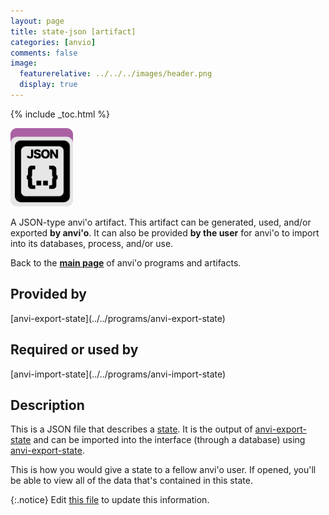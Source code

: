 ```yaml
---
layout: page
title: state-json [artifact]
categories: [anvio]
comments: false
image:
  featurerelative: ../../../images/header.png
  display: true
---
```



{% include _toc.html %}


<img src="../../images/icons/JSON.png" alt="JSON" style="width:100px; border:none" />

A JSON-type anvi'o artifact. This artifact can be generated, used, and/or exported **by anvi'o**. It can also be provided **by the user** for anvi'o to import into its databases, process, and/or use.

Back to the **[main page](../../)** of anvi'o programs and artifacts.

## Provided by


<p style="text-align: left" markdown="1"><span class="artifact-p">[anvi-export-state](../../programs/anvi-export-state)</span></p>


## Required or used by

<p style="text-align: left" markdown="1"><span class="artifact-r">[anvi-import-state](../../programs/anvi-import-state)</span></p>

## Description

This is a JSON file that describes a <span class="artifact-n">[state](/software/anvio/help/artifacts/state)</span>. It is the output of <span class="artifact-n">[anvi-export-state](/software/anvio/help/programs/anvi-export-state)</span> and can be imported into the interface (through a database) using <span class="artifact-n">[anvi-export-state](/software/anvio/help/programs/anvi-export-state)</span>. 

This is how you would give a state to a fellow anvi'o user. If opened, you'll be able to view all of the data that's contained in this state. 


{:.notice}
Edit [this file](https://github.com/merenlab/anvio/tree/master/anvio/docs/artifacts/state-json.md) to update this information.

